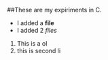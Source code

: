 ##These are my expiriments in C.

* I added a **file**
* I added 2 *files*


1. This is a ol
2. this is second li
